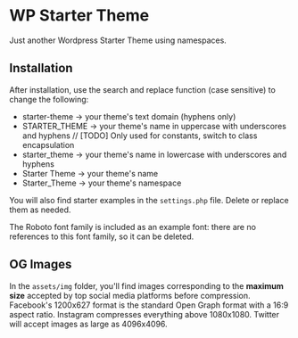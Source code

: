 # WP Starter Theme

Just another Wordpress Starter Theme using namespaces.

## Installation

After installation, use the search and replace function (case sensitive) to change the following:

- starter-theme -> your theme's text domain (hyphens only)
- STARTER_THEME -> your theme's name in uppercase with underscores and hyphens // [TODO] Only used for constants, switch to class encapsulation
- starter_theme -> your theme's name in lowercase with underscores and hyphens
- Starter Theme -> your theme's name
- Starter_Theme -> your theme's namespace

You will also find starter examples in the <code>settings.php</code> file. Delete or replace them as needed.

The Roboto font family is included as an example font: there are no references to this font family, so it can be deleted.

## OG Images

In the <code>assets/img</code> folder, you'll find images corresponding to the <b>maximum size</b> accepted by top social media platforms before compression. Facebook's 1200x627 format is the standard Open Graph format with a 16:9 aspect ratio. Instagram compresses everything above 1080x1080. Twitter will accept images as large as 4096x4096.
